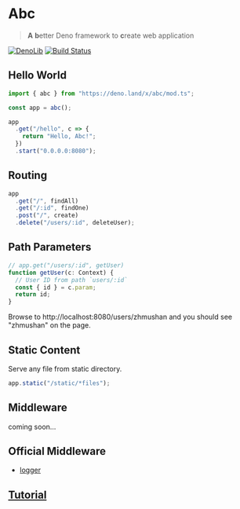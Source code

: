# Abc

> **A** **b**etter Deno framework to **c**reate web application

[![DenoLib](https://denolib.com/badge?scope=zhmushan&repo=abc&style=flat-square)](https://denolib.com)
[![Build Status](https://img.shields.io/travis/zhmushan/abc.svg?style=flat-square)](https://travis-ci.org/zhmushan/abc)

## Hello World

```ts
import { abc } from "https://deno.land/x/abc/mod.ts";

const app = abc();

app
  .get("/hello", c => {
    return "Hello, Abc!";
  })
  .start("0.0.0.0:8080");
```

## Routing

```ts
app
  .get("/", findAll)
  .get("/:id", findOne)
  .post("/", create)
  .delete("/users/:id", deleteUser);
```

## Path Parameters

```ts
// app.get("/users/:id", getUser)
function getUser(c: Context) {
  // User ID from path `users/:id`
  const { id } = c.param;
  return id;
}
```

Browse to http://localhost:8080/users/zhmushan and you should see "zhmushan" on the page.

## Static Content

Serve any file from static directory.

```ts
app.static("/static/*files");
```

## Middleware

coming soon...

## Official Middleware

- [logger](https://github.com/zhmushan/abc_logger)

## [Tutorial](https://github.com/zhmushan/abc/wiki)

